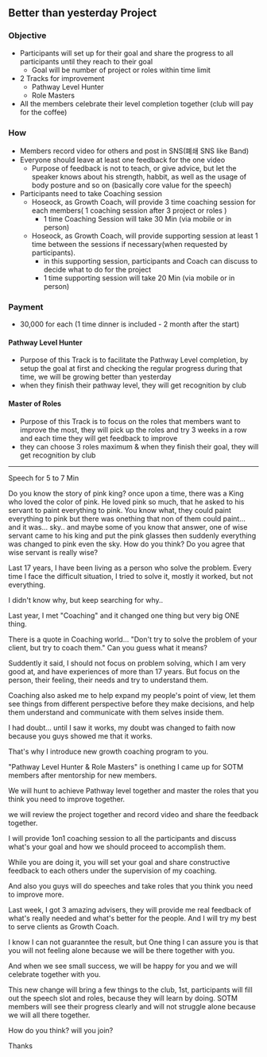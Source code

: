 ## Better than yesterday Project

### Objective
* Participants will set up for their goal and share the progress to all participants until they reach to their goal
  * Goal will be number of project or roles within time limit 
* 2 Tracks for improvement
  * Pathway Level Hunter
  * Role Masters
* All the members celebrate their level completion together (club will pay for the coffee)

### How 
* Members record video for others and post in SNS(폐쇄 SNS like Band)
* Everyone should leave at least one feedback for the one video
  * Purpose of feedback is not to teach, or give advice, but let the speaker knows about his strength, habbit, as well as the usage of body posture and so on (basically core value for the speech)  
* Participants need to take Coaching session
  * Hoseock, as Growth Coach, will provide 3 time coaching session for each members( 1 coaching session after 3 project or roles )
    * 1 time Coaching Session will take 30 Min (via mobile or in person)
  * Hoseock, as Growth Coach, will provide supporting session at least 1 time between the sessions if necessary(when requested by participants).
    * in this supporting session, participants and Coach can discuss to decide what to do for the project
    * 1 time supporting session will take 20 Min (via mobile or in person) 

### Payment
 * 30,000 for each (1 time dinner is included - 2 month after the start)

#### Pathway Level Hunter
* Purpose of this Track is to facilitate the Pathway Level completion, by setup the goal at first and checking the regular progress during that time, we will be growing better than yesterday
* when they finish their pathway level, they will get recognition by club 


#### Master of Roles
* Purpose of this Track is to focus on the roles that members want to improve the most, they will pick up the roles and try 3 weeks in a row and each time they will get feedback to improve
* they can choose 3 roles maximum & when they finish their goal, they will get recognition by club 


----

Speech for 5 to 7 Min

Do you know the story of pink king? once upon a time, there was a King who loved the color of pink. He loved pink so much, that he asked to his servant to paint everything to pink.
You know what, they could paint everything to pink but there was onething that non of them could paint... and it was... sky..
and maybe some of you know that answer, one of wise servant came to his king and put the pink glasses then suddenly everything was changed to pink even the sky.
How do you think? Do you agree that wise servant is really wise?

Last 17 years, I have been living as a person who solve the problem.
Every time I face the difficult situation, I tried to solve it, mostly it worked, but not everything. 

I didn't know why, but keep searching for why..

Last year, I met "Coaching" and it changed one thing but very big ONE thing.

There is a quote in Coaching world...
"Don't try to solve the problem of your client, but try to coach them."
Can you guess what it means?

Suddently it said, I should not focus on problem solving, which I am very good at, and have experiences of more than 17 years. But focus on the person, their feeling, their needs and try to understand them.

Coaching also asked me to help expand my people's point of view, let them see things from different perspective before they make decisions, and help them understand and communicate with them selves inside them.

I had doubt... until I saw it works, my doubt was changed to faith now because you guys showed me that it works.

That's why I introduce new growth coaching program to you.

"Pathway Level Hunter & Role Masters" is onething I came up for SOTM members after mentorship for new members.

We will hunt to achieve Pathway level together and master the roles that you think you need to improve together.

we will review the project together and record video and share the feedback together.

I will provide 1on1 coaching session to all the participants and discuss what's your goal and how we should proceed to accomplish them. 

While you are doing it, you will set your goal and share constructive feedback to each others under the supervision of my coaching.

And also you guys will do speeches and take roles that you think you need to improve more.

Last week, I got 3 amazing advisers, they will provide me real feedback of what's really needed and what's better for the people.
And I will try my best to serve clients as Growth Coach.

I know I can not guaranntee the result, but One thing I can assure you is that you will not feeling alone because we will be there together with you.

And when we see small success, we will be happy for you and we will celebrate together with you.

This new change will bring a few things to the club, 1st, participants will fill out the speech slot and roles, because they will learn by doing.
SOTM members will see their progress clearly and will not struggle alone because we will all there together.

How do you think? will you join?

Thanks






